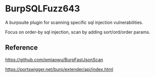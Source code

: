 # BurpSQLFuzz643
A burpsuite plugin for scanning specific sql injection vulnerabilities.

Focus on order-by sql injection, scan by adding sort/ord/order params.

## Reference
https://github.com/pmiaowu/BurpFastJsonScan

https://portswigger.net/burp/extender/api/index.html

